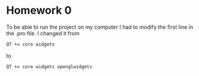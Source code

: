# Homework 0
To be able to run the project on my computer I had to modify the first line in the .pro file. I changed it from
```bash
QT += core widgets
```
to
```bash
QT += core widgets openglwidgets
```
